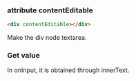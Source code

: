 ### attribute contentEditable
```html
<div contentEditable></div>
```
Make the div node textarea.
### Get value
In onInput, it is obtained through innerText.